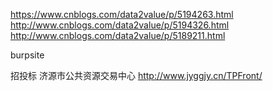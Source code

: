 https://www.cnblogs.com/data2value/p/5194263.html
http://www.cnblogs.com/data2value/p/5194326.html
http://www.cnblogs.com/data2value/p/5189211.html


burpsite

招投标
济源市公共资源交易中心  http://www.jyggjy.cn/TPFront/